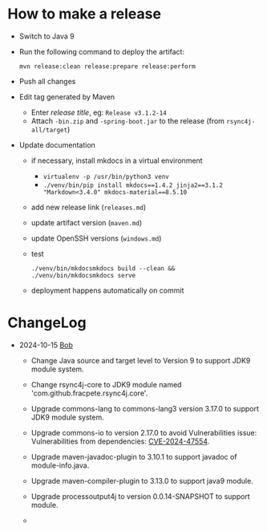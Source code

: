 How to make a release
=====================

* Switch to Java 9
* Run the following command to deploy the artifact:

  ```
  mvn release:clean release:prepare release:perform
  ```

* Push all changes
* Edit tag generated by Maven 

  * Enter *release title*, eg: `Release v3.1.2-14`
  * Attach `-bin.zip` and `-spring-boot.jar` to the release 
    (from `rsync4j-all/target`)

* Update documentation

  * if necessary, install mkdocs in a virtual environment
    
    * `virtualenv -p /usr/bin/python3 venv`
    * `./venv/bin/pip install mkdocs==1.4.2 jinja2==3.1.2 "Markdown<3.4.0" mkdocs-material==8.5.10`
    
  * add new release link (`releases.md`)
  * update artifact version (`maven.md`)
  * update OpenSSH versions (`windows.md`)
  * test 
    
    ```
    ./venv/bin/mkdocsmkdocs build --clean && ./venv/bin/mkdocsmkdocs serve
    ```
    
  * deployment happens automatically on commit

ChangeLog
=====================

* 2024-10-15 [Bob](mailto:bo.yang@telecwin.com)

  * Change Java source and target level to Version 9 to support JDK9 module system.

  * Change rsync4j-core to JDK9 module named 'com.github.fracpete.rsync4j.core'.

  * Upgrade commons-lang to commons-lang3 version 3.17.0 to support JDK9 module system.
  
  * Upgrade commons-io to version 2.17.0 to avoid Vulnerabilities issue: Vulnerabilities from dependencies: [CVE-2024-47554](https://cve.mitre.org/cgi-bin/cvename.cgi?name=CVE-2024-47554).

  * Upgrade maven-javadoc-plugin to 3.10.1 to support javadoc of module-info.java.

  * Upgrade maven-compiler-plugin to 3.13.0 to support java9 module.

  * Upgrade processoutput4j to version 0.0.14-SNAPSHOT to support module.
  * 
